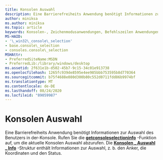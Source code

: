 ```yaml
---
title: Konsolen Auswahl
description: Eine Barrierefreiheits Anwendung benötigt Informationen zur Auswahl des Benutzers in der-Konsole.
author: miniksa
ms.author: miniksa
ms.topic: article
keywords: Konsolen-, Zeichenmodusanwendungen, Befehlszeilen Anwendungen, Terminalanwendungen, Konsolen-API
MS-HAID:
- '\_win32\_console\_selection'
- base.console\_selection
- consoles.console\_selection
MSHAttr:
- PreferredSiteName:MSDN
- PreferredLib:/library/windows/desktop
ms.assetid: 2f631e1b-d502-45b7-9c15-34c01e913738
ms.openlocfilehash: 1265fc939de8595e4ee985bbb753595b8d770364
ms.sourcegitcommit: b75f4688e080d300b80c552d0711fdd86b9974bf
ms.translationtype: MT
ms.contentlocale: de-DE
ms.lasthandoff: 08/24/2020
ms.locfileid: "89059987"
---
```

# <a name="console-selection"></a>Konsolen Auswahl


Eine Barrierefreiheits Anwendung benötigt Informationen zur Auswahl des Benutzers in der-Konsole. Rufen Sie die [**getconsoleselectioninfo**](getconsoleselectioninfo.md) -Funktion auf, um die aktuelle Konsolen Auswahl abzurufen. Die [**Konsolen \_ Auswahl \_ Info**](console-selection-info-str.md) -Struktur enthält Informationen zur Auswahl, z. b. den Anker, die Koordinaten und den Status.

 

 




